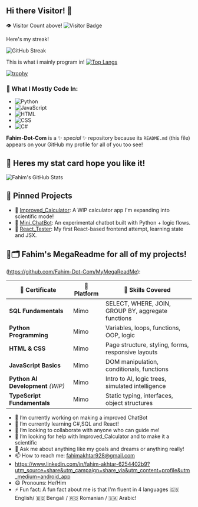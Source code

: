 ## Hi there Visitor! 👋
👁️ Visitor Count above!
![Visitor Badge](https://visitor-badge.laobi.icu/badge?page_id=Fahim-Dot-Com.Fahim-Dot-Com)

Here's my streak!

![GitHub Streak](https://github-readme-streak-stats.herokuapp.com/?user=Fahim-Dot-Com&theme=dark)


This is what i mainly program in!
[![Top Langs](https://github-readme-stats.vercel.app/api/top-langs/?username=Fahim-Dot-Com&layout=pie&langs_count=6&theme=tokyonight&v=3)](https://github.com/anuraghazra/github-readme-stats)


[![trophy](https://github-profile-trophy.vercel.app/?username=Fahim-Dot-Com&theme=gruvbox)](https://github.com/ryo-ma/github-profile-trophy)

### 🧠 What I Mostly Code In:
- ![Python](https://img.shields.io/badge/Python-57%25-blue)
- ![JavaScript](https://img.shields.io/badge/JavaScript-16%25-yellow)
- ![HTML](https://img.shields.io/badge/HTML-12%25-orange)
- ![CSS](https://img.shields.io/badge/CSS-7%25-purple)
- ![C#](https://img.shields.io/badge/CSS-6%25-green)



**Fahim-Dot-Com** is a ✨ _special_ ✨ repository because its `README.md` (this file) appears on your GitHub my profile for all of you too see!

## 💪 Heres my stat card hope you like it!

![Fahim's GitHub Stats](https://github-readme-stats.vercel.app/api?username=Fahim-Dot-Com&show_icons=true&theme=tokyonight&hide_title=false&hide=issues&rank_icon=percentile&custom_title=Fahim-Dot-Com%20GitHub%20Stats)

## 📌 Pinned Projects

- 🔢 [Improved_Calculator](https://github.com/Fahim-Dot-Com/Improved_Calculator): A WIP calculator app I'm expanding into scientific mode!
- 🤖 [Mini_ChatBot](https://github.com/Fahim-Dot-Com/MyBotProject): An experimental chatbot built with Python + logic flows.
- 🧪 [React_Tester](https://github.com/Fahim-Dot-Com/HelloWorldToReact): My first React-based frontend attempt, learning state and JSX.

## 🧠🗂️ Fahim's MegaReadme for all of my projects!
(https://github.com/Fahim-Dot-Com/MyMegaReadMe):

| 🏅 Certificate                    | 🧠 Platform | 🧩 Skills Covered                                  |
| --------------------------------- | ----------- | -------------------------------------------------- |
| **SQL Fundamentals**              | Mimo        | SELECT, WHERE, JOIN, GROUP BY, aggregate functions |
| **Python Programming**            | Mimo        | Variables, loops, functions, OOP, logic            |
| **HTML & CSS**                    | Mimo        | Page structure, styling, forms, responsive layouts |
| **JavaScript Basics**             | Mimo        | DOM manipulation, conditionals, functions          |
| **Python AI Development** *(WIP)* | Mimo        | Intro to AI, logic trees, simulated intelligence   |
| **TypeScript Fundamentals**       | Mimo        | Static typing, interfaces, object structures       |




- 🔭 I’m currently working on making a improved ChatBot
- 🌱 I’m currently learning C#,SQL and React!
- 👯 I’m looking to collaborate with anyone who can guide me!
- 🤔 I’m looking for help with Improved_Calculator and to make it a scientific 
- 💬 Ask me about anything like my goals and dreams or anything really!
- 📫 How to reach me: fahimakhtar928@gmail.com
- https://www.linkedin.com/in/fahim-akhtar-6254402b9?utm_source=share&utm_campaign=share_via&utm_content=profile&utm_medium=android_app
- 😄 Pronouns: He/Him
- ⚡ Fun fact: A fun fact about me is that I'm fluent in 4 languages 🇬🇧 English/ 🇧🇩 Bengali / 🇷🇴 Romanian / 🇸🇦 Arabic!
